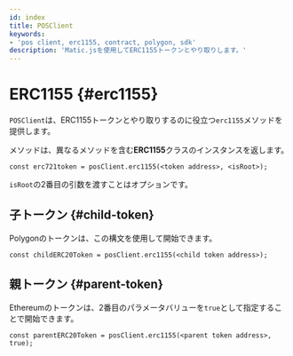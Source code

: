 ```yaml
---
id: index
title: POSClient
keywords:
- 'pos client, erc1155, contract, polygon, sdk'
description: 'Matic.jsを使用してERC1155トークンとやり取りします。'
---
```


# ERC1155 {#erc1155}

`POSClient`は、ERC1155トークンとやり取りするのに役立つ`erc1155`メソッドを提供します。

メソッドは、異なるメソッドを含む**ERC1155**クラスのインスタンスを返します。

```
const erc721token = posClient.erc1155(<token address>, <isRoot>);
```

`isRoot`の2番目の引数を渡すことはオプションです。

## 子トークン {#child-token}

Polygonのトークンは、この構文を使用して開始できます。

```
const childERC20Token = posClient.erc1155(<child token address>);
```

## 親トークン {#parent-token}

Ethereumのトークンは、2番目のパラメータバリューを`true`として指定することで開始できます。

```
const parentERC20Token = posClient.erc1155(<parent token address>, true);
```
